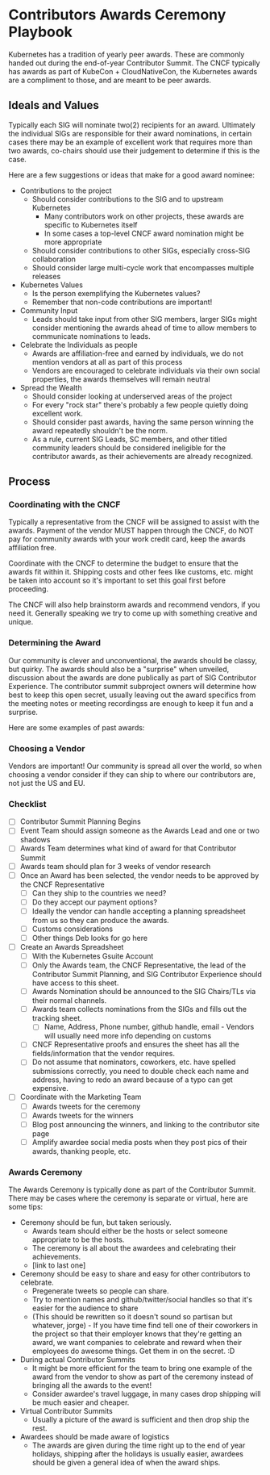# Contributors Awards Ceremony Playbook

Kubernetes has a tradition of yearly peer awards. 
These are commonly handed out during the end-of-year Contributor Summit. 
The CNCF typically has awards as part of KubeCon + CloudNativeCon, the Kubernetes awards are a compliment to those, and are meant to be peer awards.


## Ideals and Values

Typically each SIG will nominate two(2) recipients for an award. 
Ultimately the individual SIGs are responsible for their award nominations, in certain cases there may be an example of excellent work that requires more than two awards, co-chairs should use their judgement to determine if this is the case. 

Here are a few suggestions or ideas that make for a good award nominee: 

- Contributions to the project
   - Should consider contributions to the SIG and to upstream Kubernetes
     - Many contributors work on other projects, these awards are specific to Kubernetes itself
     - In some cases a top-level CNCF award nomination might be more appropriate
   - Should consider contributions to other SIGs, especially cross-SIG collaboration
   - Should consider large multi-cycle work that encompasses multiple releases
- Kubernetes Values
   - Is the person exemplifying the Kubernetes values?
   - Remember that non-code contributions are important! 
- Community Input
  - Leads should take input from other SIG members, larger SIGs might consider mentioning the awards ahead of time to allow members to communicate nominations to leads. 
- Celebrate the Individuals as people
  - Awards are affiliation-free and earned by individuals, we do not mention vendors at all as part of this process
  - Vendors are encouraged to celebrate individuals via their own social properties, the awards themselves will remain neutral
- Spread the Wealth
   - Should consider looking at underserved areas of the project
   - For every "rock star" there's probably a few people quietly doing excellent work.
   - Should consider past awards, having the same person winning the award repeatedly shouldn't be the norm. 
   - As a rule, current SIG Leads, SC members, and other titled community leaders should be considered ineligible for the contributor awards, as their achievements are already recognized.

## Process

### Coordinating with the CNCF

Typically a representative from the CNCF will be assigned to assist with the awards. 
Payment of the vendor MUST happen through the CNCF, do NOT pay for community awards with your work credit card, keep the awards affiliation free. 

Coordinate with the CNCF to determine the budget to ensure that the awards fit within it. 
Shipping costs and other fees like customs, etc. might be taken into account so it's important to set this goal first before proceeding. 

The CNCF will also help brainstorm awards and recommend vendors, if you need it. 
Generally speaking we try to come up with something creative and unique. 

### Determining the Award

Our community is clever and unconventional, the awards should be classy, but quirky. 
The awards should also be a "surprise" when unveiled, discussion about the awards are done publically as part of SIG Contributor Experience. 
The contributor summit subproject owners will determine how best to keep this open secret, usually leaving out the award specifics from the meeting notes or meeting recordingss are enough to keep it fun and a surprise.

Here are some examples of past awards:


### Choosing a Vendor

Vendors are important!
Our community is spread all over the world, so when choosing a vendor consider if they can ship to where our contributors are, not just the US and EU.

### Checklist

- [ ] Contributor Summit Planning Begins
- [ ] Event Team should assign someone as the Awards Lead and one or two shadows
- [ ] Awards Team determines what kind of award for that Contributor Summit
- [ ] Awards team should plan for 3 weeks of vendor research
- [ ] Once an Award has been selected, the vendor needs to be approved by the CNCF Representative
    - [ ] Can they ship to the countries we need?
    - [ ] Do they accept our payment options?
    - [ ] Ideally the vendor can handle accepting a planning spreadsheet from us so they can produce the awards.
    - [ ] Customs considerations
    - [ ] Other things Deb looks for go here
- [ ] Create an Awards Spreadsheet
    - [ ] With the Kubernetes Gsuite Account
    - [ ] Only the Awards team, the CNCF Representative, the lead of the Contributor Summit Planning, and SIG Contributor Experience should  have access to this sheet.
    - [ ] Awards Nomination should be announced to the SIG Chairs/TLs via their normal channels.
    - [ ] Awards team collects nominations from the SIGs and fills out the tracking sheet.
        - [ ] Name, Address, Phone number, github handle, email - Vendors will usually need more info depending on customs
    - [ ] CNCF Representative proofs and ensures the sheet has all the fields/information that the vendor requires. 
    - [ ] Do not assume that nominators, coworkers, etc. have spelled submissions correctly, you need to double check each name and address, having to redo an award because of a typo can get expensive.
- [ ] Coordinate with the Marketing Team
    - [ ] Awards tweets for the ceremony
    - [ ] Awards tweets for the winners
    - [ ] Blog post announcing the winners, and linking to the contributor site page
    - [ ] Amplify awardee social media posts when they post pics of their awards, thanking people, etc. 

### Awards Ceremony

The Awards Ceremony is typically done as part of the Contributor Summit. 
There may be cases where the ceremony is separate or virtual, here are some tips:

- Ceremony should be fun, but taken seriously.
  - Awards team should either be the hosts or select someone appropriate to be the hosts.
  - The ceremony is all about the awardees and celebrating their achievements. 
  - [link to last one]
- Ceremony should be easy to share and easy for other contributors to celebrate.
  - Pregenerate tweets so people can share. 
  - Try to mention names and github/twitter/social handles so that it's easier for the audience to share
  - (This should be rewritten so it doesn't sound so partisan but whatever, jorge) - If you have time find tell one of their coworkers in the project so that their employer knows that they're getting an award, we want companies to celebrate and reward when their employees do awesome things. Get them in on the secret. :D 
- During actual Contributor Summits
  - It might be more efficient for the team to bring one example of the award from the vendor to show as part of the ceremony instead of bringing all the awards to the event!
  - Consider awardee's travel luggage, in many cases drop shipping will be much easier and cheaper.
- Virtual Contributor Summits
  - Usually a picture of the award is sufficient and then drop ship the rest.
- Awardees should be made aware of logistics
  - The awards are given during the time right up to the end of year holidays, shipping after the holidays is usually easier, awardees should be given a general idea of when the award ships.
